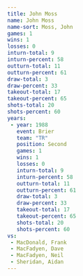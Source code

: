 ```yaml
---
title: John Moss
name: John Moss
name-sort: Moss, John
games: 1
wins: 1
losses: 0
inturn-total: 9
inturn-percent: 58
outturn-total: 11
outturn-percent: 61
draw-total: 3
draw-percent: 33
takeout-total: 17
takeout-percent: 65
shots-total: 20
shots-percent: 60
years:
 - year: 1988
   event: Brier
   team: "TR"
   position: Second
   games: 1
   wins: 1
   losses: 0
   inturn-total: 9
   inturn-percent: 58
   outturn-total: 11
   outturn-percent: 61
   draw-total: 3
   draw-percent: 33
   takeout-total: 17
   takeout-percent: 65
   shots-total: 20
   shots-percent: 60
vs:
 - MacDonald, Frank
 - MacFadyen, Dave
 - MacFadyen, Neil
 - Sheridan, Aidan
---
```


